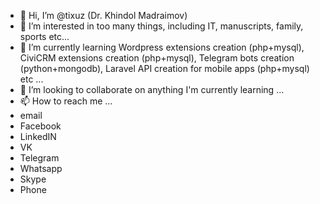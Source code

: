- 👋 Hi, I’m @tixuz (Dr. Khindol Madraimov)
- 👀 I’m interested in too many things, including IT, manuscripts, family, sports etc...
- 🌱 I’m currently learning Wordpress extensions creation (php+mysql), CiviCRM extensions creation (php+mysql), Telegram bots creation (python+mongodb), Laravel API creation for mobile apps (php+mysql) etc ...
- 💞️ I’m looking to collaborate on anything I'm currently learning ...
- 📫 How to reach me ...
- email
- Facebook
- LinkedIN
- VK
- Telegram
- Whatsapp
- Skype
- Phone

<!---
tixuz/tixuz is a ✨ special ✨ repository because its `README.md` (this file) appears on your GitHub profile.
You can click the Preview link to take a look at your changes.
--->
